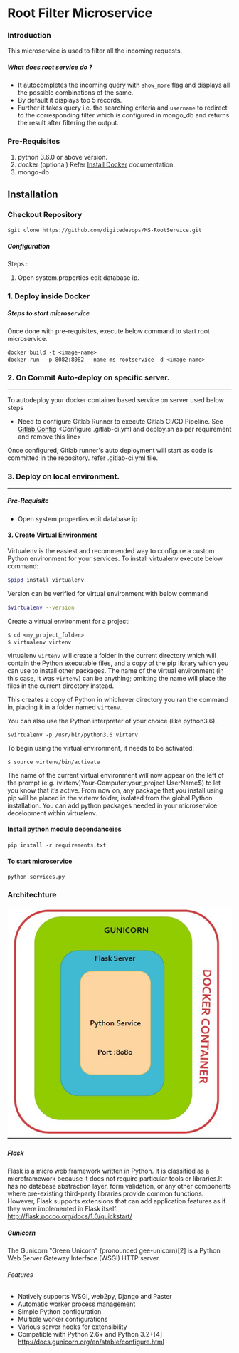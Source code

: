 # Root Filter Microservice

### Introduction
This microservice is used to filter all the incoming requests.


##### What does root service do ?
- It autocompletes the incoming query with `show_more` flag and displays all the possible combinations of the same.
- By default it displays top 5 records.
- Further it takes query i.e. the searching criteria and `username` to redirect to the corresponding filter which is configured in mongo_db 
  and returns the result after filtering the output.


### Pre-Requisites

1. python 3.6.0 or above version.
2. docker (optional) Refer [Install Docker](https://www.digitalocean.com/community/tutorials/how-to-install-and-use-docker-on-ubuntu-16-04) documentation.
3. mongo-db


## Installation
### Checkout Repository
```
$git clone https://github.com/digitedevops/MS-RootService.git
```

##### Configuration

Steps :
1. Open system.properties edit database ip.

### 1. Deploy inside Docker
    
##### Steps to start microservice
Once done with pre-requisites, execute below command to start root microservice.
```
docker build -t <image-name>
docker run  -p 8082:8082 --name ms-rootservice -d <image-name>
```


### 2. On Commit Auto-deploy on specific server.
---
To autodeploy your docker container based service on server used below steps
* Need to configure Gitlab Runner to execute Gitlab CI/CD Pipeline. See [Gitlab Config](https://docs.gitlab.com/runner/install)
<Configure .gitlab-ci.yml and deploy.sh as per requirement and remove this line>

Once configured, Gitlab runner's auto deployment will start as code is committed in the repository.
refer .gitlab-ci.yml file.

### 3. Deploy on local environment.
----
##### Pre-Requisite
* Open system.properties edit database ip
 
#### 3. Create Virtual Environment
Virtualenv is the easiest and recommended way to configure a custom Python environment for your services.
To install virtualenv execute below command:
```sh
$pip3 install virtualenv
```
Version can be verified for virtual environment with below command
```sh
$virtualenv --version
```
Create a virtual environment for a project:
```
$ cd <my_project_folder>
$ virtualenv virtenv
```
virtualenv `virtenv` will create a folder in the current directory which will contain the Python executable files, and a copy of the pip library which you can use to install other packages. The name of the virtual environment (in this case, it was `virtenv`) can be anything; omitting the name will place the files in the current directory instead.

This creates a copy of Python in whichever directory you ran the command in, placing it in a folder named `virtenv`.

You can also use the Python interpreter of your choice (like python3.6).
```
$virtualenv -p /usr/bin/python3.6 virtenv
```
To begin using the virtual environment, it needs to be activated:
```
$ source virtenv/bin/activate
```
The name of the current virtual environment will now appear on the left of the prompt (e.g. (virtenv)Your-Computer:your_project UserName$) to let you know that it’s active. From now on, any package that you install using pip will be placed in the virtenv folder, isolated from the global Python installation. You can add python packages needed in your microservice decelopment within virtualenv. 

#### Install python module dependanceies
```
pip install -r requirements.txt
```
#### To start microservice 
```
python services.py
```

### Architechture
![Scheme](rootservice.JPG)

##### Flask
Flask is a micro web framework written in Python. It is classified as a microframework because it does not require particular tools or libraries.It has no database abstraction layer, form validation, or any other components where pre-existing third-party libraries provide common functions. However, Flask supports extensions that can add application features as if they were implemented in Flask itself.
http://flask.pocoo.org/docs/1.0/quickstart/


##### Gunicorn
The Gunicorn "Green Unicorn" (pronounced gee-unicorn)[2] is a Python Web Server Gateway Interface (WSGI) HTTP server. 

###### Features
* Natively supports WSGI, web2py, Django and Paster
* Automatic worker process management
* Simple Python configuration
* Multiple worker configurations
* Various server hooks for extensibility
* Compatible with Python 2.6+ and Python 3.2+[4]
http://docs.gunicorn.org/en/stable/configure.html








